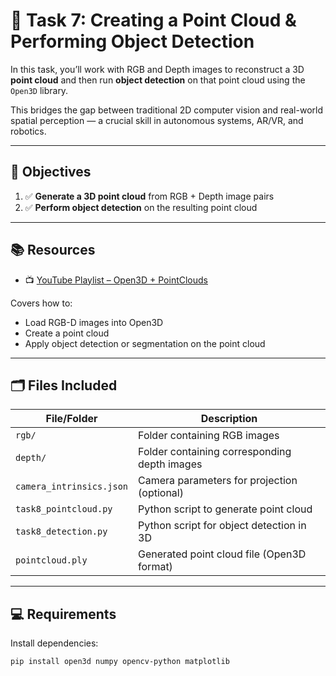 # 🧊 Task 7: Creating a Point Cloud & Performing Object Detection

In this task, you’ll work with RGB and Depth images to reconstruct a 3D **point cloud** and then run **object detection** on that point cloud using the `Open3D` library.

This bridges the gap between traditional 2D computer vision and real-world spatial perception — a crucial skill in autonomous systems, AR/VR, and robotics.

---

## 🧩 Objectives

1. ✅ **Generate a 3D point cloud** from RGB + Depth image pairs
2. ✅ **Perform object detection** on the resulting point cloud

---

## 📚 Resources

- 📺 [YouTube Playlist – Open3D + PointClouds](https://www.youtube.com/watch?v=zF3MreN1w6c&list=PLkmvobsnE0GEZugH1Di2Cr_f32qYkv7aN)

Covers how to:
- Load RGB-D images into Open3D
- Create a point cloud
- Apply object detection or segmentation on the point cloud

---

## 🗂️ Files Included

| File/Folder              | Description                                    |
|--------------------------|------------------------------------------------|
| `rgb/`                   | Folder containing RGB images                   |
| `depth/`                 | Folder containing corresponding depth images   |
| `camera_intrinsics.json`| Camera parameters for projection (optional)    |
| `task8_pointcloud.py`    | Python script to generate point cloud          |
| `task8_detection.py`     | Python script for object detection in 3D       |
| `pointcloud.ply`         | Generated point cloud file (Open3D format)     |

---

## 💻 Requirements

Install dependencies:
```bash
pip install open3d numpy opencv-python matplotlib
